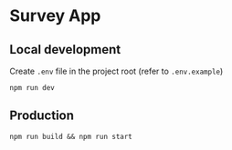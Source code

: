 # Survey App

## Local development

Create `.env` file in the project root (refer to `.env.example`)

```
npm run dev
```

## Production

```
npm run build && npm run start
```
